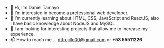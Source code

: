 - 👋 Hi, I’m Daniel Tamayo
- 👀 I’m interested in become a prefessional web developer.
- 🌱 I’m currently learning about HTML, CSS, JavaScript and ReactJS, also I have basic knowledge about NodeJS and MySQL
- 💞️ I am looking for interesting projects that allow me to increase my experience.
- 📫 How to reach me ... dttrujillo00@gmail.com or <b>+53 55511226</b>

<!---
dttrujillo00/dttrujillo00 is a ✨ special ✨ repository because its `README.md` (this file) appears on your GitHub profile.
You can click the Preview link to take a look at your changes.
--->
